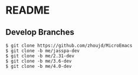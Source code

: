 README
======

## Develop Branches

```
$ git clone https://github.com/zhoujd/MicroEmacs
$ git clone -b me/jasspa-dev
$ git clone -b me/2.31-dev
$ git clone -b me/3.6-dev
$ git clone -b me/4.0-dev
```
